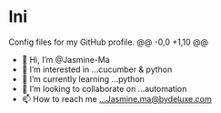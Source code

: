 # Ini
Config files for my GitHub profile.
@@ -0,0 +1,10 @@
- 👋 Hi, I’m @Jasmine-Ma
- 👀 I’m interested in ...cucumber & python
- 🌱 I’m currently learning ...python
- 💞️ I’m looking to collaborate on ...automation
- 📫 How to reach me ...Jasmine.ma@bydeluxe.com

<!---
Jasmine-Ma/Jasmine-Ma is a ✨ special ✨ repository because its `README.md` (this file) appears on your GitHub profile.
You can click the Preview link to take a look at your changes.
--->
